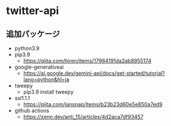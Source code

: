 # twitter-api

## 追加パッケージ
* python3.9
* pip3.9
  * https://qiita.com/hiren/items/17984191da2ab8955174
* google-generativeai
  * https://ai.google.dev/gemini-api/docs/get-started/tutorial?lang=python&hl=ja
* tweepy
  * pip3.9 install tweepy
* ssl1.1.1
  * https://qiita.com/jansnap/items/b23b23d60e5e850a7ed9
* github actions
  * https://zenn.dev/anti_15/articles/4d2aca7df93457